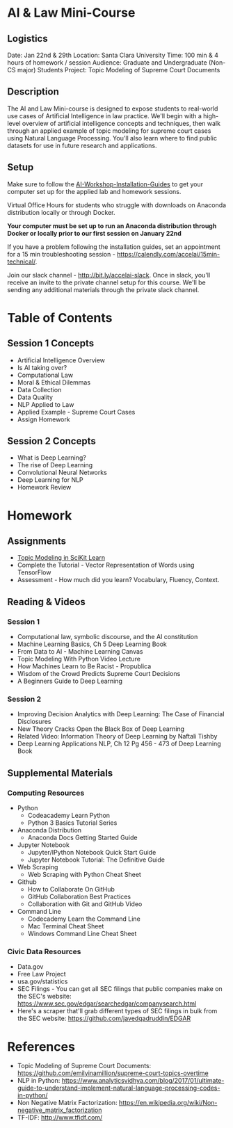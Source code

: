 # AI & Law Mini-Course
 
## Logistics
Date: Jan 22nd & 29th
Location: Santa Clara University
Time: 100 min & 4 hours of homework / session
Audience: Graduate and Undergraduate (Non-CS major) Students
Project: Topic Modeling of Supreme Court Documents 
 
## Description
The AI and Law Mini-course is designed to expose students to real-world use cases of Artificial Intelligence in law practice. We'll begin with a high-level overview of artificial intelligence concepts and techniques, then walk through an applied example of topic modeling for supreme court cases using Natural Language Processing. You'll also learn where to find public datasets for use in future research and applications.
 
## Setup
Make sure to follow the [AI-Workshop-Installation-Guides](https://github.com/AccelAI/AI-Workshop-Installation-Guides) to get your computer set up for the applied lab and homework sessions.

Virtual Office Hours for students who struggle with downloads on Anaconda distribution locally or through Docker.

**Your computer must be set up to run an Anaconda distribution through Docker or locally prior to our first session on January 22nd** 

If you have a problem following the installation guides, set an appointment for a 15 min troubleshooting session - https://calendly.com/accelai/15min-technical/.

Join our slack channel - http://bit.ly/accelai-slack. Once in slack, you'll receive an invite to the private channel setup for this course. We'll be sending any additional materials through the private slack channel.
 
# Table of Contents
## Session 1 Concepts
- Artificial Intelligence Overview
- Is AI taking over?
- Computational Law
- Moral & Ethical Dilemmas
- Data Collection
- Data Quality
- NLP Applied to Law
- Applied Example - Supreme Court Cases
- Assign Homework


## Session 2 Concepts
- What is Deep Learning?
- The rise of Deep Learning
- Convolutional Neural Networks
- Deep Learning for NLP
- Homework Review



# Homework

## Assignments
- [Topic Modeling in SciKit Learn](/Homework/Topic-Modeling/)
- Complete the Tutorial - Vector Representation of Words using TensorFlow
- Assessment - How much did you learn? Vocabulary, Fluency, Context.

## Reading & Videos

### Session 1
- Computational law, symbolic discourse, and the AI constitution
- Machine Learning Basics, Ch 5 Deep Learning Book
- From Data to AI - Machine Learning Canvas
- Topic Modeling With Python Video Lecture
- How Machines Learn to Be Racist - Propublica
- Wisdom of the Crowd Predicts Supreme Court Decisions
- A Beginners Guide to Deep Learning
 
### Session 2
- Improving Decision Analytics with Deep Learning: The Case of Financial Disclosures
- New Theory Cracks Open the Black Box of Deep Learning
- Related Video: Information Theory of Deep Learning by Naftali Tishby
- Deep Learning Applications NLP, Ch 12 Pg 456 - 473 of Deep Learning Book

## Supplemental Materials
 
### Computing Resources
- Python
    * Codeacademy Learn Python
    * Python 3 Basics Tutorial Series
- Anaconda Distribution
    * Anaconda Docs Getting Started Guide
- Jupyter Notebook
    * Jupyter/IPython Notebook Quick Start Guide
    * Jupyter Notebook Tutorial: The Definitive Guide
- Web Scraping
    * Web Scraping with Python Cheat Sheet
- Github
    * How to Collaborate On GitHub 
    * GitHub Collaboration Best Practices
    * Collaboration with Git and GitHub Video
- Command Line
    * Codecademy Learn the Command Line
    * Mac Terminal Cheat Sheet
    * Windows Command Line Cheat Sheet
 
 
### Civic Data Resources
- Data.gov
- Free Law Project
- usa.gov/statistics
- SEC Filings - You can get all SEC filings that public companies make on the SEC's website: https://www.sec.gov/edgar/searchedgar/companysearch.html
- Here's a scraper that'll grab different types of SEC filings in bulk from the SEC website: https://github.com/javedqadruddin/EDGAR
 
# References
- Topic Modeling of Supreme Court Documents:
https://github.com/emilyinamillion/supreme-court-topics-overtime
- NLP in Python:
https://www.analyticsvidhya.com/blog/2017/01/ultimate-guide-to-understand-implement-natural-language-processing-codes-in-python/
- Non Negative Matrix Factorization:
https://en.wikipedia.org/wiki/Non-negative_matrix_factorization
- TF-IDF: http://www.tfidf.com/

